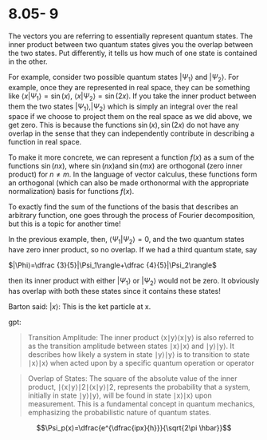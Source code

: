 # 8.05- 9

The vectors you are referring to essentially represent quantum states. The inner product between two quantum states gives you the overlap between the two states. Put differently, it tells us how much of one state is contained in the other.

For example, consider two possible quantum states $|\Psi_1\rangle$ and $|\Psi_2\rangle$. For example, once they are represented in real space, they can be something like $\langle x|\Psi_1\rangle=\sin(x)$, $\langle x|\Psi_2\rangle=\sin(2x)$. If you take the inner product between them the two states $|\Psi_1\rangle$,$|\Psi_2\rangle$ which is simply an integral over the real space if we choose to project them on the real space as we did above, we get zero. This is because the functions $\sin(x), \sin(2x)$ do not have any overlap in the sense that they can independently contribute in describing a function in real space.

To make it more concrete, we can represent a function $f(x)$ as a sum of the functions $\sin(nx)$, where $\sin(nx)$and $\sin(mx)$ are orthogonal (zero inner product) for $n\neq m$. In the language of vector calculus, these functions form an orthogonal (which can also be made orthonormal with the appropriate normalization) basis for functions $f(x)$. 

To exactly find the sum of the functions of the basis that describes an arbitrary function, one goes through the process of Fourier decomposition, but this is a topic for another time!

In the previous example, then, $\langle \Psi_1|\Psi_2\rangle=0$, and the two quantum states have zero inner product, so no overlap. If we had a third quantum state, say

$|\Phi⟩=\dfrac {3}{5}|\Psi_1\rangle+\dfrac {4}{5}|\Psi_2\rangle$

then its inner product with either $|\Psi_1\rangle$ or $|\Psi_2\rangle$ would not be zero. It obviously has overlap with both these states since it contains these states!


Barton said: 
$|x\rangle$: This is the ket particle at x.



gpt:

>Transition Amplitude: The inner product ⟨x∣y⟩⟨x∣y⟩ is also referred to as the transition amplitude between states ∣x⟩∣x⟩ and ∣y⟩∣y⟩. It describes how likely a system in state ∣y⟩∣y⟩ is to transition to state ∣x⟩∣x⟩ when acted upon by a specific quantum operation or operator

>Overlap of States: The square of the absolute value of the inner product, ∣⟨x∣y⟩∣2∣⟨x∣y⟩∣2, represents the probability that a system, initially in state ∣y⟩∣y⟩, will be found in state ∣x⟩∣x⟩ upon measurement. This is a fundamental concept in quantum mechanics, emphasizing the probabilistic nature of quantum states.


$$\Psi_p(x)=\dfrac{e^{\dfrac{ipx}{h}}}{\sqrt{2\pi \hbar}}$$